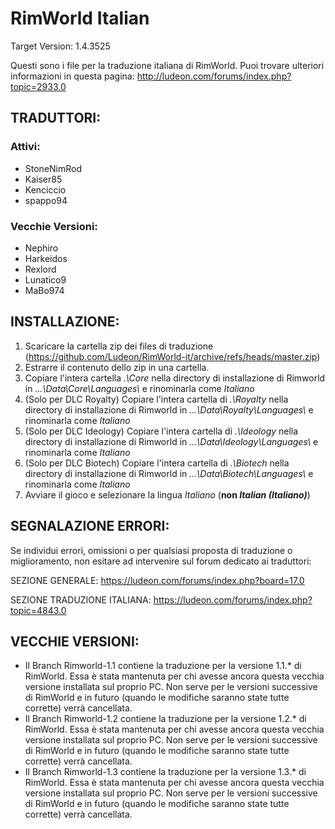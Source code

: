 RimWorld Italian
================
Target Version: 1.4.3525

Questi sono i file per la traduzione italiana di RimWorld.
Puoi trovare ulteriori informazioni in questa pagina: http://ludeon.com/forums/index.php?topic=2933.0

TRADUTTORI:
------------------
### Attivi:
- StoneNimRod
- Kaiser85
- Kenciccio
- spappo94

### Vecchie Versioni:
- Nephiro
- Harkeidos
- Rexlord
- Lunatico9
- MaBo974

INSTALLAZIONE:
------------------
1) Scaricare la cartella zip dei files di traduzione (https://github.com/Ludeon/RimWorld-it/archive/refs/heads/master.zip)
2) Estrarre il contenuto dello zip in una cartella.
3) Copiare l'intera cartella *.\Core* nella directory di installazione di Rimworld in *...\Data\Core\Languages\\* e rinominarla come *Italiano*
4) (Solo per DLC Royalty) Copiare l'intera cartella di *.\Royalty* nella directory di installazione di Rimworld in *...\Data\Royalty\Languages\\* e rinominarla come *Italiano*
5) (Solo per DLC Ideology) Copiare l'intera cartella di *.\Ideology* nella directory di installazione di Rimworld in *...\Data\Ideology\Languages\\* e rinominarla come *Italiano*
5) (Solo per DLC Biotech) Copiare l'intera cartella di *.\Biotech* nella directory di installazione di Rimworld in *...\Data\Biotech\Languages\\* e rinominarla come *Italiano*
7) Avviare il gioco e selezionare la lingua *Italiano* (**non *Italian (Italiano)***)

SEGNALAZIONE ERRORI:
------------------------------
Se individui errori, omissioni o per qualsiasi proposta di traduzione o miglioramento, non esitare ad intervenire sul forum dedicato ai traduttori:

SEZIONE GENERALE: https://ludeon.com/forums/index.php?board=17.0

SEZIONE TRADUZIONE ITALIANA: https://ludeon.com/forums/index.php?topic=4843.0

VECCHIE VERSIONI:
-----------------
- Il Branch Rimworld-1.1 contiene la traduzione per la versione 1.1.* di RimWorld. Essa è stata mantenuta per chi avesse ancora questa vecchia versione installata sul proprio PC. Non serve per le versioni successive di RimWorld e in futuro (quando le modifiche saranno state tutte corrette) verrà cancellata.
- Il Branch Rimworld-1.2 contiene la traduzione per la versione 1.2.* di RimWorld. Essa è stata mantenuta per chi avesse ancora questa vecchia versione installata sul proprio PC. Non serve per le versioni successive di RimWorld e in futuro (quando le modifiche saranno state tutte corrette) verrà cancellata.
- Il Branch Rimworld-1.3 contiene la traduzione per la versione 1.3.* di RimWorld. Essa è stata mantenuta per chi avesse ancora questa vecchia versione installata sul proprio PC. Non serve per le versioni successive di RimWorld e in futuro (quando le modifiche saranno state tutte corrette) verrà cancellata.

